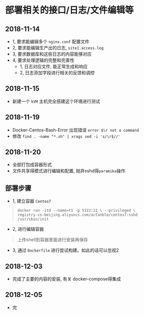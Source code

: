# 部署相关的接口/日志/文件编辑等

## 2018-11-14
- 1, 要求能编辑多个 `nginx.conf` 配置文件
- 2, 要求能编辑生产出的日志, `site1.access.log`
- 3, 要求数据库和这些日志的内容能够对应
- 4, 要求处理逻辑的完整和完善性
  - 1, 日志对应文件, 能正常生成和响应
  - 2, 日志添加字段进行相关的反馈和调控
  

## 2018-11-15
- 新建一个 `kVM` 主机完全搭建这个环境进行测试

## 2018-11-19
- Docker-Centos-Bash-Error 出现错误 `error $\r not a command`
- 修改 `find . -name "*.sh" | xrags sed -i 's/\r$//'`

## 2018-11-20 
- 全部打包成容器形式
- 文件共享得模式进行编辑和配置, 抛弃sshd得`paramika`操作

## 部署步骤
- 1, 建立容器 `Centos7`

> `docker run -itd --name=t1 -p 5322:22 \
--privileged \
 registry.cn-beijing.aliyuncs.com/actanble/centos7:sshd /usr/sbin/init  `

- 2, 进行编辑容器
> 上传shell到容器里面进行安装再保存

- 3, 通过 `Dockerfile` 进行尝试构建。如此的话可以忽视2

## 2018-12-03 
- 完成了主要的内容的安装, 有关 docker-compose得集成

## 2018-12-05
- 完




 


  
 